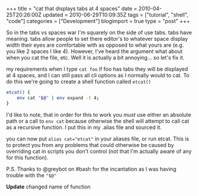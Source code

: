 +++
title = "cat that displays tabs at 4 spaces"
date = 2010-04-25T20:26:00Z
updated = 2010-06-29T10:09:35Z
tags = ["tutorial", "shell", "code"]
categories = ["Development"]
blogimport = true 
type = "post"
+++

So in the tabs vs spaces war I'm squarely on the side of use tabs. tabs have meaning. tabs allow people to set there
editor's to whatever space display width their eyes are comfortable with as opposed to what yours are (e.g. you like
2 spaces I like 4). However, I've heard the argument what about when you cat the file, etc. Well it is actually a bit
annoying... so let's fix it.

my requirements when I type `cat foo` if foo has tabs they will be displayed at 4 spaces, and I can still pass all cli
options as I normally would to cat. To do this we're going to create a shell function called `etcat()`
```bash
etcat() {
    env cat "$@" | env expand -t 4;
}
```
I'd like to note, that in order for this to work you *must* use either an absolute path or a call to `env cat` because
otherwise the shell will attempt to call cat as a recursive function. I put this in my .alias file and sourced it.

you can now put `alias cat="etcat"` in your aliases file, or run etcat. This is to protect you from any problems that
could otherwise be caused by overriding cat in scripts you don't control (not that I'm actually aware of any for this
function).

P.S. Thanks to @greybot on #bash for the incantation as I was having trouble with the `"$@"`

**Update** changed name of function
